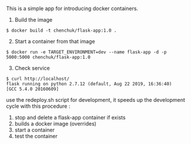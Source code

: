 This is a simple app for introducing docker containers.

1. Build the image
```
$ docker build -t chenchuk/flask-app:1.0 .
```

2. Start a container from that image
```
$ docker run -e TARGET_ENVIRONMENT=dev --name flask-app -d -p 5000:5000 chenchuk/flask-app:1.0
```

3. Check service
```
$ curl http://localhost/
flask running on python 2.7.12 (default, Aug 22 2019, 16:36:40)
[GCC 5.4.0 20160609]
```

use the redeploy.sh script for development, it speeds up the development cycle
with this procedure :

1. stop and delete a flask-app container if exists
2. builds a docker image (overrides)
3. start a container
4. test the container


